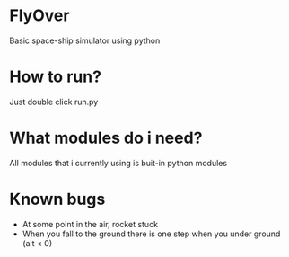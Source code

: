 # FlyOver
Basic space-ship simulator using python

# How to run?
Just double click run.py

# What modules do i need?
All modules that i currently using is buit-in python modules

# Known bugs
- At some point in the air, rocket stuck
- When you fall to the ground there is one step when you under ground (alt < 0)

